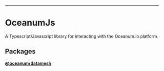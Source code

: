 ---

# OceanumJs

A Typescript/Javascript library for interacting with the Oceanum.io platform.

## Packages

[**@oceanum/datamesh**](docs/datamesh/README.md)
